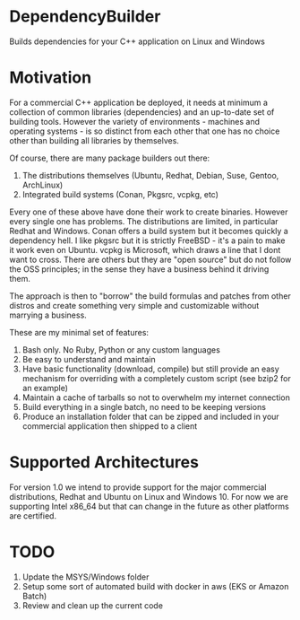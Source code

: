 # DependencyBuilder
Builds dependencies for your C++ application on Linux and Windows

# Motivation

For a commercial C++ application be deployed, it needs at minimum a collection of common libraries (dependencies) and an up-to-date set of building tools. However the variety of environments - machines and operating systems - is so distinct from each other that one has no choice other than building all libraries by themselves. 

Of course, there are many package builders out there: 

1. The distributions themselves (Ubuntu, Redhat, Debian, Suse, Gentoo, ArchLinux)
2. Integrated build systems (Conan, Pkgsrc, vcpkg, etc)

Every one of these above have done their work to create binaries. However every single one has problems. The distributions are limited, in particular Redhat and Windows. Conan offers a build system but it becomes quickly a dependency hell. I like pkgsrc but it is strictly FreeBSD - it's a pain to make it work even on Ubuntu. vcpkg is Microsoft, which draws a line that I dont want to cross. There are others but they are "open source" but do not follow the OSS principles; in the sense they have a business behind it driving them.

The approach is then to "borrow" the build formulas and patches from other distros and create something very simple and customizable without marrying a business. 

These are my minimal set of features:

1. Bash only. No Ruby, Python or any custom languages
2. Be easy to understand and maintain
3. Have basic functionality (download, compile) but still provide an easy mechanism for overriding with a completely custom script (see bzip2 for an example)
4. Maintain a cache of tarballs so not to overwhelm my internet connection
5. Build everything in a single batch, no need to be keeping versions
6. Produce an installation folder that can be zipped and included in your commercial application then shipped to a client

# Supported Architectures
For version 1.0 we intend to provide support for the major commercial distributions, Redhat and Ubuntu on Linux and Windows 10. 
For now we are supporting Intel x86_64 but that can change in the future as other platforms are certified.

# TODO
1. Update the MSYS/Windows folder
2. Setup some sort of automated build with docker in aws (EKS or Amazon Batch)
3. Review and clean up the current code
